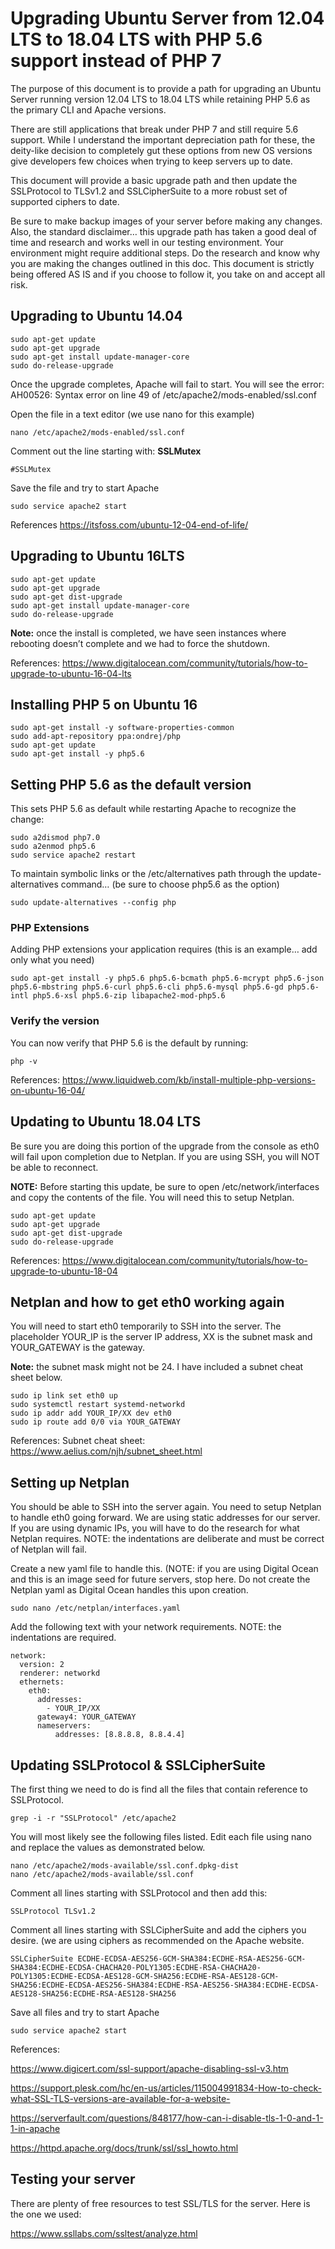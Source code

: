 # Upgrading Ubuntu Server from 12.04 LTS to 18.04 LTS with PHP 5.6 support instead of PHP 7

The purpose of this document is to provide a path for upgrading an Ubuntu Server running version 12.04 LTS to 18.04 LTS while retaining PHP 5.6 as the primary CLI and Apache versions.

There are still applications that break under PHP 7 and still require 5.6 support. While I understand the important depreciation path for these, the deity-like decision to completely gut these options from new OS versions give developers few choices when trying to keep servers up to date. 

This document will provide a basic upgrade path and then update the SSLProtocol to TLSv1.2 and SSLCipherSuite to a more robust set of supported ciphers to date.

Be sure to make backup images of your server before making any changes. Also, the standard disclaimer… this upgrade path has taken a good deal of time and research and works well in our testing environment. Your environment might require additional steps. Do the research and know why you are making the changes outlined in this doc. This document is strictly being offered AS IS and if you choose to follow it, you take on and accept all risk. 

## Upgrading to Ubuntu 14.04

```
sudo apt-get update  
sudo apt-get upgrade
sudo apt-get install update-manager-core    
sudo do-release-upgrade    
```

Once the upgrade completes, Apache will fail to start. You will see the error:  AH00526: Syntax error on line 49 of /etc/apache2/mods-enabled/ssl.conf   

Open the file in a text editor (we use nano for this example)

```
nano /etc/apache2/mods-enabled/ssl.conf
```

Comment out the line starting with: **SSLMutex**

```
#SSLMutex
```
Save the file and try to start Apache

```
sudo service apache2 start
```

References
https://itsfoss.com/ubuntu-12-04-end-of-life/

## Upgrading to Ubuntu 16LTS

```
sudo apt-get update
sudo apt-get upgrade
sudo apt-get dist-upgrade
sudo apt-get install update-manager-core
sudo do-release-upgrade
```

**Note:** once the install is completed, we have seen instances where rebooting doesn’t complete and we had to force the shutdown.

References:
https://www.digitalocean.com/community/tutorials/how-to-upgrade-to-ubuntu-16-04-lts

## Installing PHP 5 on Ubuntu 16

```
sudo apt-get install -y software-properties-common
sudo add-apt-repository ppa:ondrej/php
sudo apt-get update
sudo apt-get install -y php5.6
```

## Setting PHP 5.6 as the default version
This sets PHP 5.6 as default while restarting Apache to recognize the change:

```
sudo a2dismod php7.0 
sudo a2enmod php5.6
sudo service apache2 restart
```

To maintain symbolic links or the /etc/alternatives path through the update-alternatives command… (be sure to choose php5.6 as the option)

```
sudo update-alternatives --config php
```

### PHP Extensions
Adding PHP extensions your application requires (this is an example… add only what you need)

```
sudo apt-get install -y php5.6 php5.6-bcmath php5.6-mcrypt php5.6-json php5.6-mbstring php5.6-curl php5.6-cli php5.6-mysql php5.6-gd php5.6-intl php5.6-xsl php5.6-zip libapache2-mod-php5.6
```

### Verify the version
You can now verify that PHP 5.6 is the default by running:

```
php -v
```

References:
https://www.liquidweb.com/kb/install-multiple-php-versions-on-ubuntu-16-04/

## Updating to Ubuntu 18.04 LTS
Be sure you are doing this portion of the upgrade from the console as eth0 will fail upon completion due to Netplan. If you are using SSH, you will NOT be able to reconnect.

**NOTE:** Before starting this update, be sure to open /etc/network/interfaces and copy the contents of the file. You will need this to setup Netplan.
 
```
sudo apt-get update 
sudo apt-get upgrade
sudo apt-get dist-upgrade
sudo do-release-upgrade
```

References:
https://www.digitalocean.com/community/tutorials/how-to-upgrade-to-ubuntu-18-04

## Netplan and how to get eth0 working again
You will need to start eth0 temporarily to SSH into the server. The placeholder YOUR_IP is the server IP address, XX is the subnet mask and YOUR_GATEWAY is the gateway.

**Note:** the subnet mask might not be 24. I have included a subnet cheat sheet below.
 
```
sudo ip link set eth0 up
sudo systemctl restart systemd-networkd
sudo ip addr add YOUR_IP/XX dev eth0
sudo ip route add 0/0 via YOUR_GATEWAY
```

References:
Subnet cheat sheet: https://www.aelius.com/njh/subnet_sheet.html

## Setting up Netplan
You should be able to SSH into the server again. You need to setup Netplan to handle eth0 going forward. We are using static addresses for our server. If you are using dynamic IPs, you will have to do the research for what Netplan requires. NOTE: the indentations are deliberate and must be correct of Netplan will fail.

Create a new yaml file to handle this. (NOTE: if you are using Digital Ocean and this is an image seed for future servers, stop here. Do not create the Netplan yaml as Digital Ocean handles this upon creation.

```
sudo nano /etc/netplan/interfaces.yaml
```

Add the following text with your network requirements. NOTE: the indentations are required.

```
network:
  version: 2
  renderer: networkd
  ethernets:
    eth0:
      addresses:
        - YOUR_IP/XX
      gateway4: YOUR_GATEWAY
      nameservers:
          addresses: [8.8.8.8, 8.8.4.4]
```

## Updating SSLProtocol & SSLCipherSuite
The first thing we need to do is find all the files that contain reference to SSLProtocol.

```
grep -i -r "SSLProtocol" /etc/apache2
```

You will most likely see the following files listed. Edit each file using nano and replace the values as demonstrated below.

```
nano /etc/apache2/mods-available/ssl.conf.dpkg-dist
nano /etc/apache2/mods-available/ssl.conf
```

Comment all lines starting with SSLProtocol and then add this:

```
SSLProtocol TLSv1.2
```

Comment all lines starting with SSLCipherSuite and add the ciphers you desire. (we are using ciphers as recommended on the Apache website.

```
SSLCipherSuite ECDHE-ECDSA-AES256-GCM-SHA384:ECDHE-RSA-AES256-GCM-SHA384:ECDHE-ECDSA-CHACHA20-POLY1305:ECDHE-RSA-CHACHA20-POLY1305:ECDHE-ECDSA-AES128-GCM-SHA256:ECDHE-RSA-AES128-GCM-SHA256:ECDHE-ECDSA-AES256-SHA384:ECDHE-RSA-AES256-SHA384:ECDHE-ECDSA-AES128-SHA256:ECDHE-RSA-AES128-SHA256
```

Save all files and try to start Apache

```
sudo service apache2 start
```

References:

https://www.digicert.com/ssl-support/apache-disabling-ssl-v3.htm

https://support.plesk.com/hc/en-us/articles/115004991834-How-to-check-what-SSL-TLS-versions-are-available-for-a-website-

https://serverfault.com/questions/848177/how-can-i-disable-tls-1-0-and-1-1-in-apache

https://httpd.apache.org/docs/trunk/ssl/ssl_howto.html

## Testing your server
There are plenty of free resources to test SSL/TLS for the server. Here is the one we used:
 
https://www.ssllabs.com/ssltest/analyze.html

